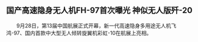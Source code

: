 ## 国产高速隐身无人机FH-97首次曝光 神似无人版歼-20
　　9月28日，第13届中国航展正式开幕，新一代高速隐身多用途无人机飞鸿-97、国内首款中大型无人倾转旋翼机彩虹-10在航展上亮相。

